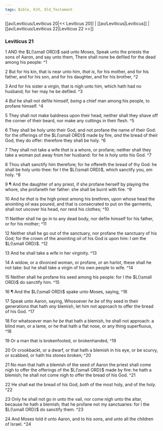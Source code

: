 ```yaml
---
tags: Bible, KJV, Old_Testament
---
```


[[av/Leviticus/Leviticus 20|<< Leviticus 20]] | [[av/Leviticus|Leviticus]] | [[av/Leviticus/Leviticus 22|Leviticus 22 >>]]

### Leviticus 21

1 AND the $L{\small ORD}$ said unto Moses, Speak unto the priests the sons of Aaron, and say unto them, There shall none be defiled for the dead among his people: ^1

2 But for his kin, that is near unto him, _that_ _is_, for his mother, and for his father, and for his son, and for his daughter, and for his brother, ^2

3 And for his sister a virgin, that is nigh unto him, which hath had no husband; for her may he be defiled. ^3

4 _But_ he shall not defile himself, _being_ a chief man among his people, to profane himself. ^4

5 They shall not make baldness upon their head, neither shall they shave off the corner of their beard, nor make any cuttings in their flesh. ^5

6 They shall be holy unto their God, and not profane the name of their God: for the offerings of the $L{\small ORD}$ made by fire, _and_ the bread of their God, they do offer: therefore they shall be holy. ^6

7 They shall not take a wife _that_ _is_ a whore, or profane; neither shall they take a woman put away from her husband: for he _is_ holy unto his God. ^7

8 Thou shalt sanctify him therefore; for he offereth the bread of thy God: he shall be holy unto thee: for I the $L{\small ORD}$, which sanctify you, _am_ holy. ^8

9 ¶ And the daughter of any priest, if she profane herself by playing the whore, she profaneth her father: she shall be burnt with fire. ^9

10 And _he_ _that_ _is_ the high priest among his brethren, upon whose head the anointing oil was poured, and that is consecrated to put on the garments, shall not uncover his head, nor rend his clothes; ^10

11 Neither shall he go in to any dead body, nor defile himself for his father, or for his mother; ^11

12 Neither shall he go out of the sanctuary, nor profane the sanctuary of his God; for the crown of the anointing oil of his God _is_ upon him: I _am_ the $L{\small ORD}$. ^12

13 And he shall take a wife in her virginity. ^13

14 A widow, or a divorced woman, or profane, _or_ an harlot, these shall he not take: but he shall take a virgin of his own people to wife. ^14

15 Neither shall he profane his seed among his people: for I the $L{\small ORD}$ do sanctify him. ^15

16 ¶ And the $L{\small ORD}$ spake unto Moses, saying, ^16

17 Speak unto Aaron, saying, Whosoever _he_ _be_ of thy seed in their generations that hath _any_ blemish, let him not approach to offer the bread of his God. ^17

18 For whatsoever man _he_ _be_ that hath a blemish, he shall not approach: a blind man, or a lame, or he that hath a flat nose, or any thing superfluous, ^18

19 Or a man that is brokenfooted, or brokenhanded, ^19

20 Or crookbackt, or a dwarf, or that hath a blemish in his eye, or be scurvy, or scabbed, or hath his stones broken; ^20

21 No man that hath a blemish of the seed of Aaron the priest shall come nigh to offer the offerings of the $L{\small ORD}$ made by fire: he hath a blemish; he shall not come nigh to offer the bread of his God. ^21

22 He shall eat the bread of his God, _both_ of the most holy, and of the holy. ^22

23 Only he shall not go in unto the vail, nor come nigh unto the altar, because he hath a blemish; that he profane not my sanctuaries: for I the $L{\small ORD}$ do sanctify them. ^23

24 And Moses told _it_ unto Aaron, and to his sons, and unto all the children of Israel. ^24
